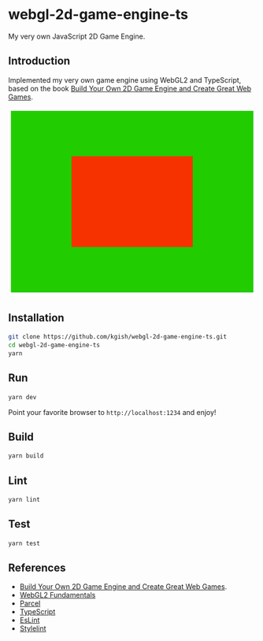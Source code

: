 # webgl-2d-game-engine-ts

My very own JavaScript 2D Game Engine.

## Introduction

Implemented my very own game engine using WebGL2 and TypeScript, based on the book [Build Your Own 2D Game Engine and Create Great Web Games](https://link.springer.com/book/10.1007/978-1-4842-7377-7).

![](images/screenshot.png)

## Installation

```bash
git clone https://github.com/kgish/webgl-2d-game-engine-ts.git
cd webgl-2d-game-engine-ts
yarn
```

## Run

```bash
yarn dev
```

Point your favorite browser to `http://localhost:1234` and enjoy!

## Build

```bash
yarn build
```

## Lint

```bash
yarn lint
```

## Test

```bash
yarn test
```

## References

* [Build Your Own 2D Game Engine and Create Great Web Games](https://link.springer.com/book/10.1007/978-1-4842-7377-7).
* [WebGL2 Fundamentals](https://webgl2fundamentals.org)
* [Parcel](https://parceljs.org)
* [TypeScript](https://www.typescriptlang.org)
* [EsLint](https://eslint.org)
* [Stylelint](https://stylelint.io)
